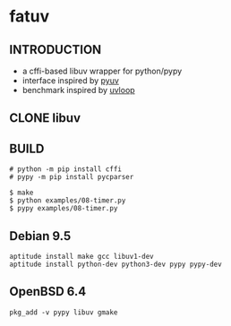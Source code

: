 # fatuv

## INTRODUCTION

* a cffi-based libuv wrapper for python/pypy
* interface inspired by [pyuv][1]
* benchmark inspired by [uvloop][2]


## CLONE libuv

## BUILD

```
# python -m pip install cffi
# pypy -m pip install pycparser

$ make
$ python examples/08-timer.py
$ pypy examples/08-timer.py
```

## Debian 9.5

```
aptitude install make gcc libuv1-dev
aptitude install python-dev python3-dev pypy pypy-dev
```

## OpenBSD 6.4

```
pkg_add -v pypy libuv gmake
```


[1]: https://github.com/saghul/pyuv/
[2]: https://github.com/MagicStack/uvloop

